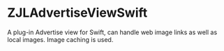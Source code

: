# ZJLAdvertiseViewSwift
A plug-in Advertise view for Swift, can handle web image links as well as local images. Image caching is used.  
